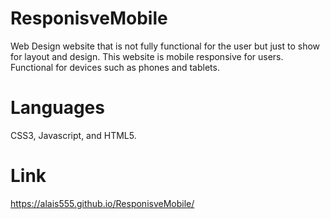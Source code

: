 # ResponisveMobile

Web Design website that is not fully functional for the user but just to show for layout and design. This website is mobile responsive for users. Functional for devices such as phones and tablets. 

# Languages 

CSS3, Javascript, and HTML5.

# Link 

 https://alais555.github.io/ResponisveMobile/
